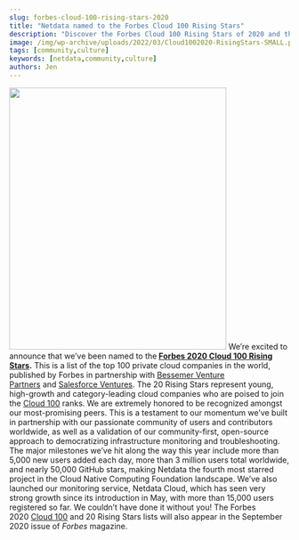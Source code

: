 ```yaml
---
slug: forbes-cloud-100-rising-stars-2020
title: "Netdata named to the Forbes Cloud 100 Rising Stars"
description: "Discover the Forbes Cloud 100 Rising Stars of 2020 and their contributions to the cloud technology landscape. Visit our blog today to learn more."
image: /img/wp-archive/uploads/2022/03/Cloud1002020-RisingStars-SMALL.png
tags: [community,culture]
keywords: [netdata,community,culture]
authors: Jen
---
```


<!--truncate-->

<img class=" wp-image-16648 alignleft" src="/img/wp-archive/uploads/2022/03/Cloud1002020-RisingStars-SMALL.png" alt="" width="390" height="471" />
We’re excited to announce that we’ve been named to the<strong> <a title="Forbes 2020 Cloud 100 Rising Stars" href="https://www.forbes.com/sites/kenrickcai/2020/09/16/cloud-100-rising-stars-2020/" target="_blank" rel="noopener noreferrer">Forbes 2020 Cloud 100 Rising Stars</a>.</strong> This is a list of the top 100 private cloud companies in the world, published by Forbes in partnership with <a title="Bessemer Venture Partners" href="https://www.bvp.com/" target="_blank" rel="noopener noreferrer">Bessemer Venture Partners</a> and <a title="Salesforce Ventures" href="https://www.salesforce.com/company/ventures/" target="_blank" rel="noopener noreferrer">Salesforce Ventures</a>. The 20 Rising Stars represent young, high-growth and category-leading cloud companies who are poised to join the <a title="Cloud 100" href="https://www.forbes.com/cloud100/" target="_blank" rel="noopener noreferrer">Cloud 100</a> ranks.
We are extremely honored to be recognized amongst our most-promising peers. This is a testament to our momentum we’ve built in partnership with our passionate community of users and contributors worldwide, as well as a validation of our community-first, open-source approach to democratizing infrastructure monitoring and troubleshooting.
The major milestones we’ve hit along the way this year include more than 5,000 new users added each day, more than 3 million users total worldwide, and nearly 50,000 GitHub stars, making Netdata the fourth most starred project in the Cloud Native Computing Foundation landscape. We’ve also launched our monitoring service, Netdata Cloud, which has seen very strong growth since its introduction in May, with more than 15,000 users registered so far. We couldn’t have done it without you!
The Forbes 2020 <a title="Cloud 100" href="https://www.forbes.com/cloud100" target="_blank" rel="noopener noreferrer">Cloud 100</a> and 20 Rising Stars lists will also appear in the September 2020 issue of <em>Forbes</em> magazine.
